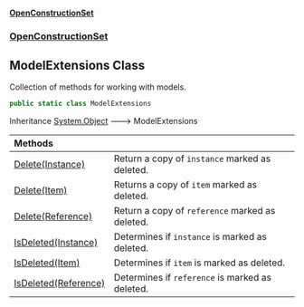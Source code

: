 #### [OpenConstructionSet](index.md 'index')
### [OpenConstructionSet](index.md#OpenConstructionSet 'OpenConstructionSet')
## ModelExtensions Class
Collection of methods for working with models.  
```csharp
public static class ModelExtensions
```

Inheritance [System.Object](https://docs.microsoft.com/en-us/dotnet/api/System.Object 'System.Object') &#129106; ModelExtensions  

| Methods | |
| :--- | :--- |
| [Delete(Instance)](WHWVLLxyIGawOKXrZ0Qmvg.md 'OpenConstructionSet.ModelExtensions.Delete(OpenConstructionSet.Models.Instance)') | Return a copy of `instance` marked as deleted.<br/> |
| [Delete(Item)](yiOZJ2g4cSa19BDVx51iJg.md 'OpenConstructionSet.ModelExtensions.Delete(OpenConstructionSet.Models.Item)') | Returns a copy of `item` marked as deleted.<br/> |
| [Delete(Reference)](tdmcTpebeBmV1r3iQlE_7Q.md 'OpenConstructionSet.ModelExtensions.Delete(OpenConstructionSet.Models.Reference)') | Return a copy of `reference` marked as deleted.<br/> |
| [IsDeleted(Instance)](MHhc7NooaE1E51sq6Ypk3A.md 'OpenConstructionSet.ModelExtensions.IsDeleted(OpenConstructionSet.Models.Instance)') | Determines if `instance` is marked as deleted.<br/> |
| [IsDeleted(Item)](IbYovd_8LDRfEEYSBqB1eQ.md 'OpenConstructionSet.ModelExtensions.IsDeleted(OpenConstructionSet.Models.Item)') | Determines if `item` is marked as deleted.<br/> |
| [IsDeleted(Reference)](YzF9xYwAgr_1p2O05YKOjQ.md 'OpenConstructionSet.ModelExtensions.IsDeleted(OpenConstructionSet.Models.Reference)') | Determines if `reference` is marked as deleted.<br/> |
